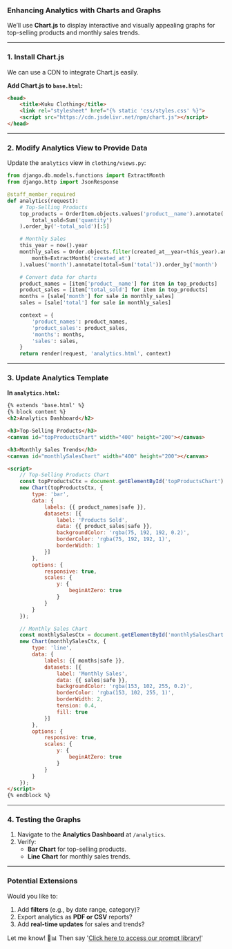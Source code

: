 ### Enhancing Analytics with **Charts and Graphs**  

We’ll use **Chart.js** to display interactive and visually appealing graphs for top-selling products and monthly sales trends.

---

### **1. Install Chart.js**  
We can use a CDN to integrate Chart.js easily.

**Add Chart.js to `base.html`:**
```html
<head>
    <title>Kuku Clothing</title>
    <link rel="stylesheet" href="{% static 'css/styles.css' %}">
    <script src="https://cdn.jsdelivr.net/npm/chart.js"></script>
</head>
```

---

### **2. Modify Analytics View to Provide Data**
Update the `analytics` view in `clothing/views.py`:
```python
from django.db.models.functions import ExtractMonth
from django.http import JsonResponse

@staff_member_required
def analytics(request):
    # Top-Selling Products
    top_products = OrderItem.objects.values('product__name').annotate(
        total_sold=Sum('quantity')
    ).order_by('-total_sold')[:5]

    # Monthly Sales
    this_year = now().year
    monthly_sales = Order.objects.filter(created_at__year=this_year).annotate(
        month=ExtractMonth('created_at')
    ).values('month').annotate(total=Sum('total')).order_by('month')

    # Convert data for charts
    product_names = [item['product__name'] for item in top_products]
    product_sales = [item['total_sold'] for item in top_products]
    months = [sale['month'] for sale in monthly_sales]
    sales = [sale['total'] for sale in monthly_sales]

    context = {
        'product_names': product_names,
        'product_sales': product_sales,
        'months': months,
        'sales': sales,
    }
    return render(request, 'analytics.html', context)
```

---

### **3. Update Analytics Template**
**In `analytics.html`:**
```html
{% extends 'base.html' %}
{% block content %}
<h2>Analytics Dashboard</h2>

<h3>Top-Selling Products</h3>
<canvas id="topProductsChart" width="400" height="200"></canvas>

<h3>Monthly Sales Trends</h3>
<canvas id="monthlySalesChart" width="400" height="200"></canvas>

<script>
    // Top-Selling Products Chart
    const topProductsCtx = document.getElementById('topProductsChart').getContext('2d');
    new Chart(topProductsCtx, {
        type: 'bar',
        data: {
            labels: {{ product_names|safe }},
            datasets: [{
                label: 'Products Sold',
                data: {{ product_sales|safe }},
                backgroundColor: 'rgba(75, 192, 192, 0.2)',
                borderColor: 'rgba(75, 192, 192, 1)',
                borderWidth: 1
            }]
        },
        options: {
            responsive: true,
            scales: {
                y: {
                    beginAtZero: true
                }
            }
        }
    });

    // Monthly Sales Chart
    const monthlySalesCtx = document.getElementById('monthlySalesChart').getContext('2d');
    new Chart(monthlySalesCtx, {
        type: 'line',
        data: {
            labels: {{ months|safe }},
            datasets: [{
                label: 'Monthly Sales',
                data: {{ sales|safe }},
                backgroundColor: 'rgba(153, 102, 255, 0.2)',
                borderColor: 'rgba(153, 102, 255, 1)',
                borderWidth: 2,
                tension: 0.4,
                fill: true
            }]
        },
        options: {
            responsive: true,
            scales: {
                y: {
                    beginAtZero: true
                }
            }
        }
    });
</script>
{% endblock %}
```

---

### **4. Testing the Graphs**
1. Navigate to the **Analytics Dashboard** at `/analytics`.
2. Verify:
   - **Bar Chart** for top-selling products.
   - **Line Chart** for monthly sales trends.

---

### **Potential Extensions**
Would you like to:
1. Add **filters** (e.g., by date range, category)?
2. Export analytics as **PDF or CSV** reports?
3. Add **real-time updates** for sales and trends?

Let me know! 🚀📊 Then say '[Click here to access our prompt library!](https://ko-fi.com/s/277d07bae3)'
